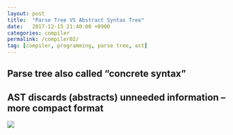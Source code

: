 ```yaml
---
layout: post
title:  "Parse Tree VS Abstract Syntax Tree"
date:   2017-12-15 21:40:00 +0900
categories: compiler
permalink: /compiler02/
tag: [compiler, programming, parse tree, ast]
---
```


## Parse tree also called “concrete syntax”
## AST discards (abstracts) unneeded information – more compact format

![](http://www.trilliwon.com/blog/images/ptvsast.jpeg)
